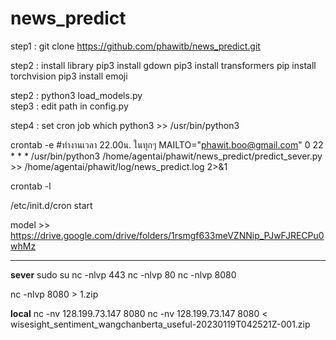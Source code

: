 # news_predict

step1 : git clone https://github.com/phawitb/news_predict.git  

step2 : install library
  pip3 install gdown
  pip3 install transformers
  pip install torchvision 
  pip3 install emoji  
  
step2 : python3 load_models.py  
step3 : edit path in config.py  

step4 : set cron job
which python3 >> /usr/bin/python3 

crontab -e
#ทำงานเวลา 22.00น. ในทุกๆ
MAILTO="phawit.boo@gmail.com"
0 22 * * * /usr/bin/python3 /home/agentai/phawit/news_predict/predict_sever.py >> /home/agentai/phawit/log/news_predict.log 2>&1

crontab -l

/etc/init.d/cron start


model >> https://drive.google.com/drive/folders/1rsmgf633meVZNNip_PJwFJRECPu0whMz

-------------------------------------------------------------

**sever**
sudo su
nc -nlvp 443
nc -nlvp 80
nc -nlvp 8080

nc -nlvp 8080 > 1.zip

**local**
nc -nv 128.199.73.147 8080
nc -nv 128.199.73.147 8080 < wisesight_sentiment_wangchanberta_useful-20230119T042521Z-001.zip


